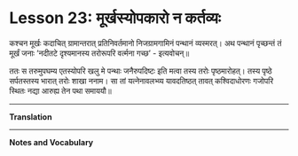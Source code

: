# Lesson 23: मूर्खस्योपकारो न कर्तव्यः


कश्चन मूर्खः कदाचित् ग्रामान्तरात् प्रतिनिवर्तमानो निजग्रामगामिनं पन्थानं व्यस्मरत्। अथ पन्थानं पृच्छन्तं तं मूर्खं जनाः ’नदीतटे दृश्यमानस्य तरोरूपरि वर्त्मना गच्छ’ - इत्यवोचन्॥

ततः स तरुमुपघम्य एतस्योपरि खलु मे पन्थाः जनैरुपदिष्टः इति मत्वा तस्य तरोः पृष्ठमारोहत्। तस्य पृष्ठे सर्पतस्तस्य भारात् तरोः शाखा ननाम। सा तां यत्नेनावलभ्व्य यावदतिष्ठत् तावत् कश्विदाधोरणः गजोपरि स्थितः नद्या आरुह्य तेन पथा समाययौ॥ 

---

**Translation**

---

**Notes and Vocabulary**
